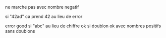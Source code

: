 ne marche pas avec nombre negatif

si "42ad" ca prend 42 au lieu de error

error good si "abc" au lieu de chiffre
ok si doublon
ok avec nombres positifs sans doublons
